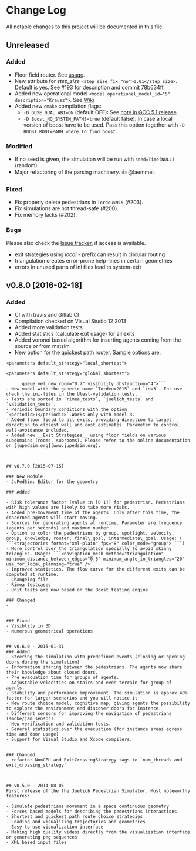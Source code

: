 # Change Log
All notable changes to this project will be documented in this file.

## Unreleased
### Added
- Floor field router. See [usage](http://jupedsim.github.io/jpscore/models/routing/#floorfield-router). 
- New attribute for *step_size* `<step_size fix "no">0.01</step_size>`. Default is yes. See #193 for description and commit 78b634ff. 
- Added new operational model `<model operational_model_id="5" description="Krausz">`. See [Wiki](https://cst.version.fz-juelich.de/jupedsim/jpscore/wikis/docs/models/operativ#generalized-centrifugal-force-model-with-lateral-swaying) 
- Added new `cmake` compilation flags: 
  - `-D DUSE_DUAL_ABI=ON` (default OFF): See [note in GCC 5.1 release](https://gcc.gnu.org/onlinedocs/libstdc++/manual/using_dual_abi.html). 
  - `-D Boost_NO_SYSTEM_PATHS=true` (default false): In case a local version of boost have to be used.
     Pass this option together with `-D BOOST_ROOT=PARH_where_to_find_boost`.
  
### Modified
- If no seed is given, the simulation will be run with `seed=Time(NULL)` (random).
- Major refactoring of the parsing machinery. :+1:  @laemmel. 

### Fixed
- Fix properly delete pedestrians in `Tordeux915` (#203).
- Fix simulations are not thread-safe (#200). 
- Fix memory lacks (#202).


### Bugs
Please also check the [Issue tracker](https://cst.version.fz-juelich.de/jupedsim/jpscore/issues?assignee_id=&author_id=&label_name=&milestone_id=&scope=all&sort=created_desc&state=opened), if access is available.
- exit strategies using *local* - prefix can result in circular routing
- triangulation creates error-prone help-lines in certain geometries
- errors in unused parts of ini files lead to system-exit


## v0.8.0 [2016-02-18]


### Added
- CI with travis and Gitlab CI
- Compilation checked on Visual Studio 12 2013 
- Added more validation tests
- Added statistics (calculate exit usage) for all exits
- Added voronoi based algorithm for inserting agents coming from the source or from matsim
- New option for the quickest path router. Sample options are:

 ```<parameters default_strategy="local_shortest">```
 
 ```<parameters default_strategy="global_shortest">``` 
 
 ``` <parameters cba_gain="0.15" reference_peds_selection="single" congestion_ratio="0.8" queue_vel_escaping_jam="0.2" 
       queue_vel_new_room="0.7" visibility_obstruction="4">```
- New model with the generic name `Tordeux2015` and `id=3`. For use check the ini-files in the Utest-validation tests.
- Tests are sorted in `rimea_tests`, `juelich_tests` and `validation_tests`.
- Periodic boundary conditions with the option `<periodic>1</periodic>`.Works only with model 3.  
- Added floor field to all exits, providing direction to target, direction to closest wall and cost estimates. Parameter to control wall-avoidance included.
- Added new __Exit Strategies__ using floor fields on various subdomains (rooms, subrooms). Please refer to the online documentation on [jupedsim.org](www.jupedsim.org).
   


## v0.7.0 [2015-07-15]

### New Module
- JuPedSim: Editor for the geometry

### Added

- Risk tolerance factor (value in [0 1]) for pedestrian. Pedestrians with high values are likely to take more risks.
- Added pre-movement time of the agents. Only after this time, the concerned agents will start moving.
- Sources for generating agents at runtime. Parameter are frequency (agents per seconds) and maximum number
- Option to color the pedestrians by group, spotlight, velocity, group, knowledge, router, final\_goal, intermediate\_goal. Usage: ( 
```<trajectories format="xml-plain" fps="8" color_mode="group"> ```)
- More control over the triangulation specially to avoid skinny triangles. Usage: ```<navigation_mesh method="triangulation" minimum_distance_between_edges="0.5" minimum_angle_in_triangles="20" use_for_local_planning="true" />```
- Improved statistics. The flow curve for the different exits can be computed at runtime.
- Changelog file
- Rimea testcases
- Unit tests are now based on the Boost testing engine

### Changed
-  


### Fixed
- Visiblity in 3D
- Numerous geometrical operations


## v0.6.0 - 2015-01-31
### Added
- Steering the simulation with predefined events (closing or opening doors during the simulation)
- Information sharing between the pedestrians. The agents now share their knowledge about closed doors.
- Pre evacuation time for groups of agents.
- Adjustable velocities on stairs and even terrain for group of agents.
- Stability and performance improvement. The simulation is approx 40% faster for larger scenarios and you will notice it
- New route choice model, cognitive map, giving agents the possibility to explore the environment and discover doors for instance.
- Different sensors for improving the navigation of pedestrians (smoke/jam sensor).
- New verification and validation tests.
- General statistics over the evacuation (for instance areas egress time and door usage)
- Support for Visual Studio and Xcode compilers.


### Changed
- refactor NumCPU and ExitCrossingStrategy tags to `num_threads and exit_crossing_strategy`



## v0.5.0 - 2014-08-05
First release of the the Juelich Pedestrian Simulator. Most noteworthy features:

- Simulate pedestrians movement in a space continuous geometry
- Forces based models for describing the pedestrians interactions
- Shortest and quickest path route choice strategies
- Loading and visualizing trajectories and geometries
- Easy to use visualization interface
- Making high quality videos directly from the visualization interface or generating png sequences
- XML based input files